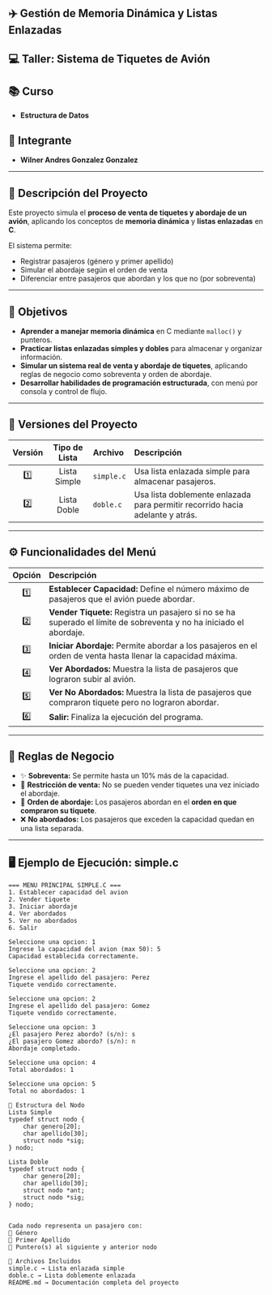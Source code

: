 ## ✈️ Gestión de Memoria Dinámica y Listas Enlazadas  
## 💻 Taller: Sistema de Tiquetes de Avión

## 📚 Curso  
- **Estructura de Datos**

## 👤 Integrante  
- **Wilner Andres Gonzalez Gonzalez**

---

## 📘 Descripción del Proyecto
Este proyecto simula el **proceso de venta de tiquetes y abordaje de un avión**, aplicando los conceptos de **memoria dinámica** y **listas enlazadas** en **C**.  

El sistema permite:
- Registrar pasajeros (género y primer apellido)  
- Simular el abordaje según el orden de venta  
- Diferenciar entre pasajeros que abordan y los que no (por sobreventa)  

---

## 🎯 Objetivos

- **Aprender a manejar memoria dinámica** en C mediante `malloc()` y punteros.  
- **Practicar listas enlazadas simples y dobles** para almacenar y organizar información.  
- **Simular un sistema real de venta y abordaje de tiquetes**, aplicando reglas de negocio como sobreventa y orden de abordaje.  
- **Desarrollar habilidades de programación estructurada**, con menú por consola y control de flujo.  

---

## 🧩 Versiones del Proyecto

| Versión | Tipo de Lista | Archivo | Descripción |
|:-------:|:-------------:|:------|:------------|
| 1️⃣ | Lista Simple | `simple.c` | Usa lista enlazada simple para almacenar pasajeros. |
| 2️⃣ | Lista Doble | `doble.c` | Usa lista doblemente enlazada para permitir recorrido hacia adelante y atrás. |

---

## ⚙️ Funcionalidades del Menú

| Opción | Descripción |
|:------:|:------------|
| 1️⃣ | **Establecer Capacidad:** Define el número máximo de pasajeros que el avión puede abordar. |
| 2️⃣ | **Vender Tiquete:** Registra un pasajero si no se ha superado el límite de sobreventa y no ha iniciado el abordaje. |
| 3️⃣ | **Iniciar Abordaje:** Permite abordar a los pasajeros en el orden de venta hasta llenar la capacidad máxima. |
| 4️⃣ | **Ver Abordados:** Muestra la lista de pasajeros que lograron subir al avión. |
| 5️⃣ | **Ver No Abordados:** Muestra la lista de pasajeros que compraron tiquete pero no lograron abordar. |
| 6️⃣ | **Salir:** Finaliza la ejecución del programa. |

---

## 🧮 Reglas de Negocio

- ✨ **Sobreventa:** Se permite hasta un 10% más de la capacidad.  
- 🚫 **Restricción de venta:** No se pueden vender tiquetes una vez iniciado el abordaje.  
- 🔢 **Orden de abordaje:** Los pasajeros abordan en el **orden en que compraron su tiquete**.  
- ❌ **No abordados:** Los pasajeros que exceden la capacidad quedan en una lista separada.  

---

## 🖥️ Ejemplo de Ejecución: simple.c

```text
=== MENU PRINCIPAL SIMPLE.C ===
1. Establecer capacidad del avion
2. Vender tiquete
3. Iniciar abordaje
4. Ver abordados
5. Ver no abordados
6. Salir

Seleccione una opcion: 1
Ingrese la capacidad del avion (max 50): 5
Capacidad establecida correctamente.

Seleccione una opcion: 2
Ingrese el apellido del pasajero: Perez
Tiquete vendido correctamente.

Seleccione una opcion: 2
Ingrese el apellido del pasajero: Gomez
Tiquete vendido correctamente.

Seleccione una opcion: 3
¿El pasajero Perez abordo? (s/n): s
¿El pasajero Gomez abordo? (s/n): n
Abordaje completado.

Seleccione una opcion: 4
Total abordados: 1

Seleccione una opcion: 5
Total no abordados: 1

🧱 Estructura del Nodo
Lista Simple
typedef struct nodo {
    char genero[20];
    char apellido[30];
    struct nodo *sig;
} nodo;

Lista Doble
typedef struct nodo {
    char genero[20];
    char apellido[30];
    struct nodo *ant;
    struct nodo *sig;
} nodo;


Cada nodo representa un pasajero con:
👤 Género
🧾 Primer Apellido
🔗 Puntero(s) al siguiente y anterior nodo

📁 Archivos Incluidos
simple.c → Lista enlazada simple
doble.c → Lista doblemente enlazada
README.md → Documentación completa del proyecto